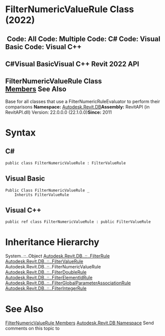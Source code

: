 # FilterNumericValueRule Class (2022)

﻿
 Code: All Code: Multiple Code: C# Code: Visual Basic Code: Visual C++   
---  
C#Visual BasicVisual C++
Revit 2022 API  
---  
FilterNumericValueRule Class  
[Members](db0a3df4-a4c2-d8ef-6214-07ed8a4b8a5d.md "FilterNumericValueRule Members") See Also  
---  
Base for all classes that use a FilterNumericRuleEvaluator to perform their comparisons 
**Namespace:** [Autodesk.Revit.DB](87546ba7-461b-c646-cbb1-2cb8f5bff8b2.md "Autodesk.Revit.DB Namespace")**Assembly:** RevitAPI (in RevitAPI.dll) Version: 22.0.0.0 (22.1.0.0)**Since:** 2011 
# Syntax
C#  
---  
```text
public class FilterNumericValueRule : FilterValueRule
```
  
Visual Basic  
---  
```text
Public Class FilterNumericValueRule _
	Inherits FilterValueRule
```
  
Visual C++  
---  
```text
public ref class FilterNumericValueRule : public FilterValueRule
```
  
# Inheritance Hierarchy
System..::..Object [Autodesk.Revit.DB..::..FilterRule](a8f202ca-3c88-ecc4-fa93-549b26a412d7.md "FilterRule Class") [Autodesk.Revit.DB..::..FilterValueRule](a1f845ea-fb72-bbc7-10ef-b18a27369be9.md "FilterValueRule Class") Autodesk.Revit.DB..::..FilterNumericValueRule [Autodesk.Revit.DB..::..FilterDoubleRule](221576be-5e81-8802-5487-671f58c6cd8c.md "FilterDoubleRule Class") [Autodesk.Revit.DB..::..FilterElementIdRule](4675442b-8c75-4e20-ba18-71df13b86896.md "FilterElementIdRule Class") [Autodesk.Revit.DB..::..FilterGlobalParameterAssociationRule](058d0d01-ccdd-b231-ee84-400cb041361e.md "FilterGlobalParameterAssociationRule Class") [Autodesk.Revit.DB..::..FilterIntegerRule](a1c00400-62b9-8f42-fbd2-fa36725136aa.md "FilterIntegerRule Class")
# See Also
[FilterNumericValueRule Members](db0a3df4-a4c2-d8ef-6214-07ed8a4b8a5d.md "FilterNumericValueRule Members")
[Autodesk.Revit.DB Namespace](87546ba7-461b-c646-cbb1-2cb8f5bff8b2.md "Autodesk.Revit.DB Namespace")
Send comments on this topic to 